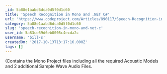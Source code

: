 ```yaml
---
_id: 5a88e1aabd6dca0d5f0d1c60
title: 'Speech Recognition in Mono and .NET C#'
url: 'https://www.codeproject.com/Articles/890117/Speech-Recognition-in-Mono-and-NET-Csharp'
category: 5a88e1aabd6dca0d5f0d1c60
slug: 'speech-recognition-in-mono-and-net-c'
user_id: 5a83ce59d6eb0005c4ecda2c
username: 'bill-s'
createdOn: '2017-10-13T13:17:16.000Z'
tags: []
---
```


(Contains the Mono Project files including all the required Acoustic Models and 2 additional Sample Wave Audio Files.
